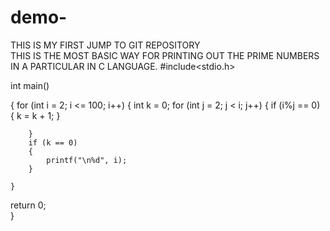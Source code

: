 # demo-
THIS IS MY FIRST JUMP TO GIT REPOSITORY
<br>
THIS IS THE MOST BASIC WAY FOR PRINTING OUT THE PRIME NUMBERS IN A PARTICULAR IN C LANGUAGE.
#include<stdio.h>

int main()

{
    for (int i = 2; i <= 100; i++)
    {
        int k = 0;
        for (int j = 2; j < i; j++)
        {
            if (i%j == 0)
            {
                k = k + 1;
            }
            
        }
        if (k == 0)
        {
            printf("\n%d", i);
        }
        
    }
return 0;    
}
